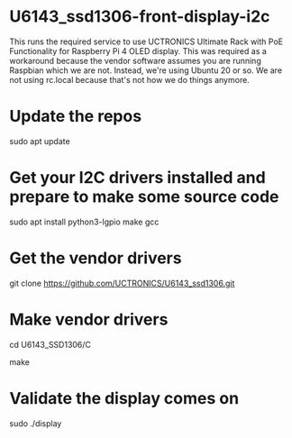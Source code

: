 # U6143_ssd1306-front-display-i2c
This runs the required service to use UCTRONICS Ultimate Rack with PoE Functionality for Raspberry Pi 4 OLED display. This was required as a workaround because the vendor software assumes you are running Raspbian which we are not. Instead, we're using Ubuntu 20 or so. We are not using rc.local because that's not how we do things anymore. 

# Update the repos
sudo apt update

# Get your I2C drivers installed and prepare to make some source code
sudo apt install python3-lgpio make gcc

# Get the vendor drivers 
git clone https://github.com/UCTRONICS/U6143_ssd1306.git

# Make vendor drivers
cd U6143_SSD1306/C 

make 

# Validate the display comes on 
sudo ./display 


